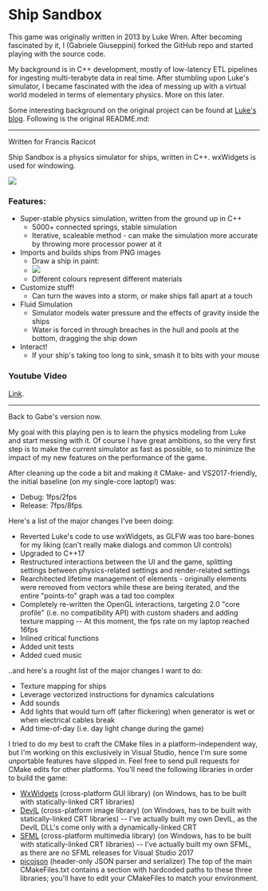 Ship Sandbox
============
This game was originally written in 2013 by Luke Wren. After becoming fascinated by it, I (Gabriele Giuseppini) forked the GitHub repo
and started playing with the source code.

My background is in C++ development, mostly of low-latency ETL pipelines for ingesting multi-terabyte data in real time. 
After stumbling upon Luke's simulator, I became fascinated with the idea of messing up with a virtual world
modeled in terms of elementary physics. More on this later.

Some interesting background on the original project can be found at <a href="http://sinkingshipdev.tumblr.com/">Luke's blog</a>. Following is the original README.md:

---
Written for Francis Racicot

Ship Sandbox is a physics simulator for ships, written in C++. wxWidgets is used for windowing.

<img src="http://i.imgur.com/UYhVSHJ.png">

### Features:
- Super-stable physics simulation, written from the ground up in C++
	- 5000+ connected springs, stable simulation
	- Iterative, scaleable method - can make the simulation more accurate by throwing more processor power at it
- Imports and builds ships from PNG images
	- Draw a ship in paint:
	- <img src="http://i.imgur.com/Hzgsh1A.png">
	- Different colours represent different materials
- Customize stuff!
	- Can turn the waves into a storm, or make ships fall apart at a touch
- Fluid Simulation
	- Simulator models water pressure and the effects of gravity inside the ships
	- Water is forced in through breaches in the hull and pools at the bottom, dragging the ship down
- Interact!
	- If your ship's taking too long to sink, smash it to bits with your mouse

### Youtube Video
<a href="http://www.youtube.com/watch?v=LQ0XHRIoQe0">Link</a>.

---
Back to Gabe's version now.

My goal with this playing pen is to learn the physics modeling from Luke and start messing with it. Of course I have great ambitions, so the very first step
is to make the current simulator as fast as possible, so to minimize the impact of my new features on the performance of the game.

After cleaning up the code a bit and making it CMake- and VS2017-friendly, the initial baseline (on my single-core laptop!) was:
- Debug: 1fps/2fps
- Release: 7fps/8fps

Here's a list of the major changes I've been doing:
- Reverted Luke's code to use wxWidgets, as GLFW was too bare-bones for my liking (can't really make dialogs and common UI controls)
- Upgraded to C++17
- Restructured interactions between the UI and the game, splitting settings between physics-related settings and render-related settings
- Rearchitected lifetime management of elements - originally elements were removed from vectors while these are being iterated, and the entire "points-to" graph was a tad too complex 
- Completely re-written the OpenGL interactions, targeting 2.0 "core profile" (i.e. no compatibility API) with custom shaders and adding texture mapping
-- At this moment, the fps rate on my laptop reached 16fps
- Inlined critical functions
- Added unit tests
- Added cued music

..and here's a rought list of the major changes I want to do:
- Texture mapping for ships
- Leverage vectorized instructions for dynamics calculations 
- Add sounds
- Add lights that would turn off (after flickering) when generator is wet or when electrical cables break
- Add time-of-day (i.e. day light change during the game)

I tried to do my best to craft the CMake files in a platform-independent way, but I'm working on this exclusively in Visual Studio, hence I'm sure some unportable features have slipped in. Feel free to send pull requests for CMake edits for other platforms.
You'll need the following libraries in order to build the game:
- <a href="https://www.wxwidgets.org/">WxWidgets</a> (cross-platform GUI library) (on Windows, has to be built with statically-linked CRT libraries)
- <a href="http://openil.sourceforge.net/">DevIL</a> (cross-platform image library) (on Windows, has to be built with statically-linked CRT libraries)
-- I've actually built my own DevIL, as the DevIL DLL's come only with a dynamically-linked CRT
- <a href="https://www.sfml-dev.org/index.php">SFML</a> (cross-platform multimedia library) (on Windows, has to be built with statically-linked CRT libraries)
-- I've actually built my own SFML, as there are no SFML releases for Visual Studio 2017
- <a href="https://github.com/kazuho/picojson">picojson</a> (header-only JSON parser and serializer)
The top of the main CMakeFiles.txt contains a section with hardcoded paths to these three libraries; you'll have to edit your CMakeFiles to match your environment.